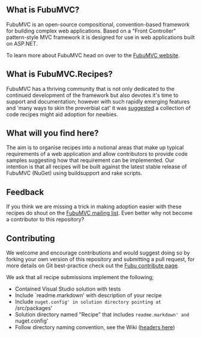 What is FubuMVC?
--
FubuMVC is an open-source compositional, convention-based framework for building complex web applications. Based on a "Front Controller" pattern-style MVC framework it is designed for use in web applications built on ASP.NET.

To learn more about FubuMVC head on over to the [FubuMVC website](http://mvc.fubu-project.org).

What is FubuMVC.Recipes?
--
FubuMVC has a thriving community that is not only dedicated to the continued development of the framework but also devotes it's time to support and documentation; however with such rapidly emerging features and 'many ways to skin the preverbial cat' it was [suggested](http://groups.google.com/group/fubumvc-devel/browse_thread/thread/5e921b5f5ea8cbb5/a613c98c2b4f9fa4) a collection of code recipes might aid adoption for newbies.

What will you find here?
--
The aim is to organise recipes into a notional areas that make up typical requirements of a web application and allow contributors to provide code samples suggesting how that requirement can be implemented. Our intention is that all recipes will be built against the latest stable release of FubuMVC (NuGet) using buildsupport and rake scripts.

Feedback
--
If you think we are missing a trick in making adoption easier with these recipes do shout on the [FubuMVC mailing list](http://groups.google.com/group/fubumvc-devel). Even better why not become a contributor to this repository?

Contributing
--
We welcome and encourage contributions and would suggest doing so by forking your own version of this repository and submitting a pull request, for more details on Git best-practice check out the [Fubu contribute page](http://fubu-project.org/contribute/).

We ask that all recipe submissions implement the following;

* Contained Visual Studio solution with tests
* Include `readme.markdown' with description of your recipe
* Include `nuget.config' in solution directory pointing at `/src/packages'
* Solution directory named "Recipe" that includes `readme.markdown' and `nuget.config'
* Follow directory naming convention, see the Wiki ([headers here](https://github.com/ianbattersby/FubuMVC.Recipes/wiki))
